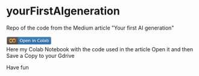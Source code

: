 # yourFirstAIgeneration
Repo of the code from the Medium article "Your first AI generation"

<a href="https://colab.research.google.com/github/fabiomatricardi/yourFirstAIgeneration/blob/main/YourFirstAIGeneration.ipynb">
<img src="https://github.com/fabiomatricardi/yourFirstAIgeneration/blob/main/openincolab.png" width=120>
</a>
<br>
Here my Colab Notebook with the code used in the article
Open  it and then Save a Copy to your Gdrive

Have fun
